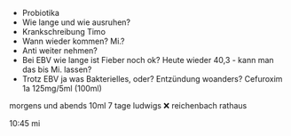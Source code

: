 - Probiotika
- Wie lange und wie ausruhen?
- Krankschreibung Timo
- Wann wieder kommen? Mi.?
- Anti weiter nehmen?
- Bei EBV wie lange ist Fieber noch ok? Heute wieder 40,3 - kann man das bis Mi. lassen?
- Trotz EBV ja was Bakterielles, oder? Entzündung woanders?
Cefuroxim 1a 125mg/5ml (100ml)

morgens und abends 10ml 7 tage
ludwigs ❌
reichenbach rathaus 

10:45 mi